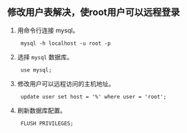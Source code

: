 ## 修改用户表解决，使root用户可以远程登录  
1. 用命令行连接 mysql。   

        mysql -h localhost -u root -p
2. 选择 `mysql` 数据库。  

        use mysql;
3. 修改用户可以远程访问的主机地址。   

        update user set host = '%' where user = 'root';
4. 刷新数据库配置。 

        FLUSH PRIVILEGES;